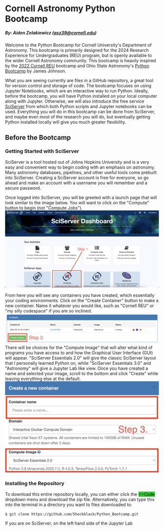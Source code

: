 # Cornell Astronomy Python Bootcamp
##### By: Aiden Zelakiewicz (asz39@cornell.edu)


Welcome to the Python Bootcamp for Cornell University's Department of Astronomy. This bootcamp is primarily designed for the 2024 Research Experience for Undergraduates (REU) program, but is openly available to the wider Cornell Astronomy community. This bootcamp is heavily inspired by the [2022 Cornell REU](https://github.com/CUAstro-REU-Python-Workshop/2022-workshop) bootcamp and Ohio State Astronomy's [Python Bootcamp](https://github.com/giganano/PythonBootcamp) by James Johnson.

What you are seeing currently are files in a GitHub repository, a great tool for version control and storage of code. The bootcamp focuses on using Jupyter Notebooks, which are an interactive way to run Python. Ideally, before the bootcamp, you will have Python installed on your local computer along with Jupyter. Otherwise, we will also introduce the free service [SciServer](https://apps.sciserver.org/) from which both Python scripts and Jupyter notebooks can be used. Everything you will do in this bootcamp can be done from SciServer, and maybe even most of the research you will do, but eventually getting Python installed locally will give you much greater flexibility.

## Before the Bootcamp

### Getting Started with SciServer

SciServer is a tool hosted out of Johns Hopkins University and is a very easy and convenient way to begin coding with an emphasis on astronomy. Many astronomy databases, pipelines, and other useful tools come prebuilt into SciServer. Creating a SciServer account is free for everyone, so go ahead and make an account with a username you will remember and a secure password.

Once logged into SciServer, you will be greeted with a launch page that will look similar to the image below. You will want to click on the "Compute" button to begin (not "Compute Jobs").
![SciServer homepage.](img/sciserver_home.png)

From here you will see any containers you have created, which essentially your coding environments. Click on the "Create Container" button to make a new container. Name it whatever you would like, such as "Cornell REU" or "my silly codespace" if you are so inclined.
![SciServer container creation page.](img/sciserver_container.png)
There will be choices for the "Compute Image" that will alter what kind of programs you have access to and how the Graphical User Interface (GUI) will appear. "SciServer Essentials 2.0" will give the classic SciServer layout that I personally learned Python on, while "SciServer Essentials 3.0" and "Astronomy" will give a Jupyter Lab like view. Once you have created a name and selected your image, scroll to the bottom and click "Create" while leaving everything else at the default.
![SciServer container creation page.](img/sciserver_create.png)



### Installing the Repository

To download this entire repository locally, you can either click the <mark style="background-color: #32CD32"><>Code</mark> dropdown menu and download the zip file. Alternatively, you can type this into the terminal in a directory you want to files downloaded to:
```
$ git clone https://github.com/Shockblack/Python_Bootcamp.git
```
If you are on SciServer, on the left hand side of the Jupyter Lab